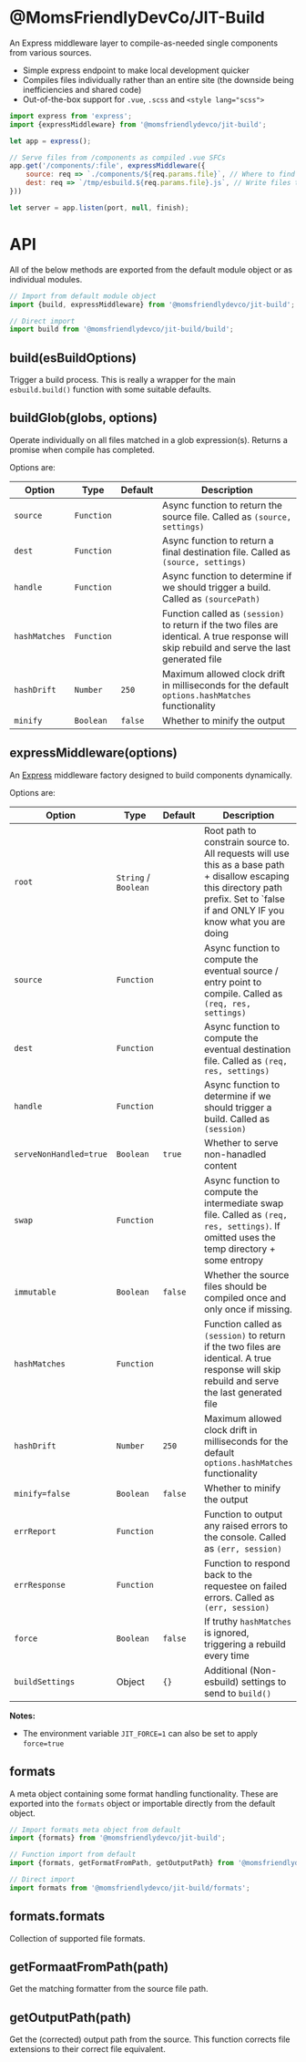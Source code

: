 @MomsFriendlyDevCo/JIT-Build
============================
An Express middleware layer to compile-as-needed single components from various sources.

* Simple express endpoint to make local development quicker
* Compiles files individually rather than an entire site (the downside being inefficiencies and shared code)
* Out-of-the-box support for `.vue`, `.scss` and `<style lang="scss">`


```javascript
import express from 'express';
import {expressMiddleware} from '@momsfriendlydevco/jit-build';

let app = express();

// Serve files from /components as compiled .vue SFCs
app.get('/components/:file', expressMiddleware({
    source: req => `./components/${req.params.file}`, // Where to find the file
    dest: req => `/tmp/esbuild.${req.params.file}.js`, // Write files to destination, post-compile
}))

let server = app.listen(port, null, finish);
```


API
===
All of the below methods are exported from the default module object or as individual modules.

```javascript
// Import from default module object
import {build, expressMiddleware} from '@momsfriendlydevco/jit-build';

// Direct import
import build from '@momsfriendlydevco/jit-build/build';
```


build(esBuildOptions)
---------------------
Trigger a build process.
This is really a wrapper for the main `esbuild.build()` function with some suitable defaults.


buildGlob(globs, options)
-------------------------
Operate individually on all files matched in a glob expression(s).
Returns a promise when compile has completed.

Options are:

| Option        | Type       | Default | Description                                                                                                                                  |
|---------------|------------|---------|----------------------------------------------------------------------------------------------------------------------------------------------|
| `source`      | `Function` |         | Async function to return the source file. Called as `(source, settings)`                                                                     |
| `dest`        | `Function` |         | Async function to return a final destination file. Called as `(source, settings)`                                                            |
| `handle`      | `Function` |         | Async function to determine if we should trigger a build. Called as `(sourcePath)`                                                           |
| `hashMatches` | `Function` |         | Function called as `(session)` to return if the two files are identical. A true response will skip rebuild and serve the last generated file |
| `hashDrift`   | `Number`   | `250`   | Maximum allowed clock drift in milliseconds for the default `options.hashMatches` functionality                                              |
| `minify`      | `Boolean`  | `false` | Whether to minify the output                                                                                                                 |


expressMiddleware(options)
--------------------------
An [Express](http://expressjs.com) middleware factory designed to build components dynamically.

Options are:

| Option                 | Type                 | Default | Description                                                                                                                                                                          |
|------------------------|----------------------|---------|--------------------------------------------------------------------------------------------------------------------------------------------------------------------------------------|
| `root`                 | `String` / `Boolean` |         | Root path to constrain source to. All requests will use this as a base path + disallow escaping this directory path prefix. Set to `false if and ONLY IF you know what you are doing |
| `source`               | `Function`           |         | Async function to compute the eventual source / entry point to compile. Called as `(req, res, settings)`                                                                             |
| `dest`                 | `Function`           |         | Async function to compute the eventual destination file. Called as `(req, res, settings)`                                                                                            |
| `handle`               | `Function`           |         | Async function to determine if we should trigger a build. Called as `(session)`                                                                                                      |
| `serveNonHandled=true` | `Boolean`            | `true`  | Whether to serve non-hanadled content                                                                                                                                                |
| `swap`                 | `Function`           |         | Async function to compute the intermediate swap file. Called as `(req, res, settings)`. If omitted uses the temp directory + some entropy                                            |
| `immutable`            | `Boolean`            | `false` | Whether the source files should be compiled once and only once if missing.                                                                                                           |
| `hashMatches`          | `Function`           |         | Function called as `(session)` to return if the two files are identical. A true response will skip rebuild and serve the last generated file                                         |
| `hashDrift`            | `Number`             | `250`   | Maximum allowed clock drift in milliseconds for the default `options.hashMatches` functionality                                                                                      |
| `minify=false`         | `Boolean`            | `false` | Whether to minify the output                                                                                                                                                         |
| `errReport`            | `Function`           |         | Function to output any raised errors to the console. Called as `(err, session)`                                                                                                      |
| `errResponse`          | `Function`           |         | Function to respond back to the requestee on failed errors. Called as `(err, session)`                                                                                               |
| `force`                | `Boolean`            | `false` | If truthy `hashMatches` is ignored, triggering a rebuild every time                                                                                                                  |
| `buildSettings`      | Object             | `{}`  | Additional (Non-esbuild) settings to send to `build()` |


**Notes:**
* The environment variable `JIT_FORCE=1` can also be set to apply `force=true`


formats
-------
A meta object containing some format handling functionality.
These are exported into the `formats` object or importable directly from the default object.

```javascript
// Import formats meta object from default
import {formats} from '@momsfriendlydevco/jit-build';

// Function import from default
import {formats, getFormatFromPath, getOutputPath} from '@momsfriendlydevco/jit-build';

// Direct import
import formats from '@momsfriendlydevco/jit-build/formats';
```


formats.formats
---------------
Collection of supported file formats.


getFormaatFromPath(path)
------------------------
Get the matching formatter from the source file path.


getOutputPath(path)
-------------------
Get the (corrected) output path from the source.
This function corrects file extensions to their correct file equivalent.

